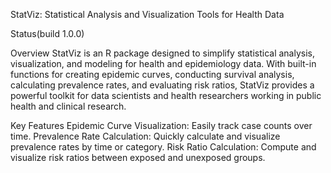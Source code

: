 StatViz: Statistical Analysis and Visualization Tools for Health Data

Status(build 1.0.0)

Overview StatViz is an R package designed to simplify statistical analysis, visualization, and modeling for health and epidemiology data. With built-in functions for creating epidemic curves, conducting survival analysis, calculating prevalence rates, and evaluating risk ratios, StatViz provides a powerful toolkit for data scientists and health researchers working in public health and clinical research.

Key Features Epidemic Curve Visualization: Easily track case counts over time. Prevalence Rate Calculation: Quickly calculate and visualize prevalence rates by time or category. Risk Ratio Calculation: Compute and visualize risk ratios between exposed and unexposed groups.
